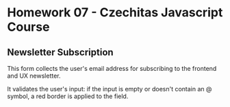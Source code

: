 # Homework 07 - Czechitas Javascript Course
## Newsletter Subscription

This form collects the user's email address for subscribing to the frontend and UX newsletter.

It validates the user's input: if the input is empty or doesn't contain an @ symbol, a red border is applied to the field.